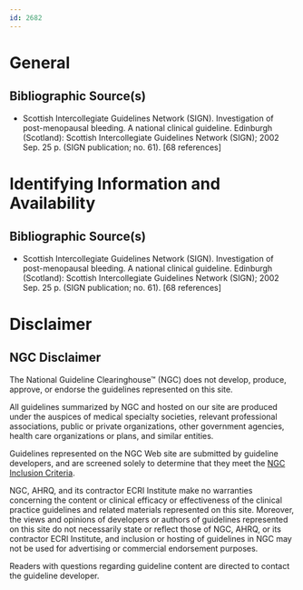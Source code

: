 ```yaml
---
id: 2682
---
```


# General

## Bibliographic Source(s)

- Scottish Intercollegiate Guidelines Network (SIGN). Investigation of post-menopausal bleeding. A national clinical guideline. Edinburgh (Scotland): Scottish Intercollegiate Guidelines Network (SIGN); 2002 Sep. 25 p. (SIGN publication; no. 61). [68 references]

# Identifying Information and Availability

## Bibliographic Source(s)

- Scottish Intercollegiate Guidelines Network (SIGN). Investigation of post-menopausal bleeding. A national clinical guideline. Edinburgh (Scotland): Scottish Intercollegiate Guidelines Network (SIGN); 2002 Sep. 25 p. (SIGN publication; no. 61). [68 references]

# Disclaimer

## NGC Disclaimer

The National Guideline Clearinghouse™ (NGC) does not develop, produce, approve, or endorse the guidelines represented on this site.

All guidelines summarized by NGC and hosted on our site are produced under the auspices of medical specialty societies, relevant professional associations, public or private organizations, other government agencies, health care organizations or plans, and similar entities.

Guidelines represented on the NGC Web site are submitted by guideline developers, and are screened solely to determine that they meet the [NGC Inclusion Criteria](/help-and-about/summaries/inclusion-criteria).

NGC, AHRQ, and its contractor ECRI Institute make no warranties concerning the content or clinical efficacy or effectiveness of the clinical practice guidelines and related materials represented on this site. Moreover, the views and opinions of developers or authors of guidelines represented on this site do not necessarily state or reflect those of NGC, AHRQ, or its contractor ECRI Institute, and inclusion or hosting of guidelines in NGC may not be used for advertising or commercial endorsement purposes.

Readers with questions regarding guideline content are directed to contact the guideline developer.

